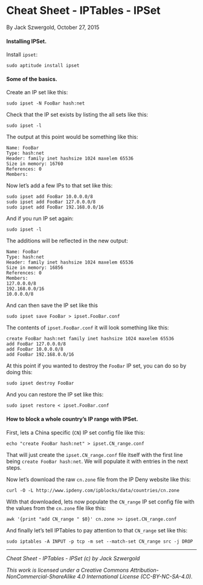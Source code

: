 # Cheat Sheet - IPTables - IPSet

By Jack Szwergold, October 27, 2015

#### Installing IPSet.

Install `ipset`:

    sudo aptitude install ipset

#### Some of the basics.

Create an IP set like this:

    sudo ipset -N FooBar hash:net

Check that the IP set exists by listing the all sets like this:

	sudo ipset -l

The output at this point would be something like this:

	Name: FooBar
	Type: hash:net
	Header: family inet hashsize 1024 maxelem 65536
	Size in memory: 16760
	References: 0
	Members:

Now let’s add a few IPs to that set like this:

    sudo ipset add FooBar 10.0.0.0/8
    sudo ipset add FooBar 127.0.0.0/8
    sudo ipset add FooBar 192.168.0.0/16

And if you run IP set again:

	sudo ipset -l

The additions will be reflected in the new output:

	Name: FooBar
	Type: hash:net
	Header: family inet hashsize 1024 maxelem 65536
	Size in memory: 16856
	References: 0
	Members:
	127.0.0.0/8
	192.168.0.0/16
	10.0.0.0/8

And can then save the IP set like this

    sudo ipset save FooBar > ipset.FooBar.conf

The contents of `ipset.FooBar.conf` it will look something like this:

	create FooBar hash:net family inet hashsize 1024 maxelem 65536
	add FooBar 127.0.0.0/8
	add FooBar 10.0.0.0/8
	add FooBar 192.168.0.0/16

At this point if you wanted to destroy the `FooBar` IP set, you can do so by doing this:

    sudo ipset destroy FooBar

And you can restore the IP set like this:

    sudo ipset restore < ipset.FooBar.conf

#### How to block a whole country’s IP range with IPSet.

First, lets a China specific (`CN`) IP set config file like this:

	echo "create FooBar hash:net" > ipset.CN_range.conf

That will just create the `ipset.CN_range.conf` file itself with the first line being `create FooBar hash:net`. We will populate it with entries in the next steps.

Now let’s download the raw `cn.zone` file from the IP Deny website like this:

	curl -O -L http://www.ipdeny.com/ipblocks/data/countries/cn.zone

With that downloaded, lets now populate the `CN_range` IP set config file with the values from the `cn.zone` file like this:

	awk '{print "add CN_range " $0}' cn.zone >> ipset.CN_range.conf

And finally let’s tell IPTables to pay attention to that `CN_range` set like this:

	sudo iptables -A INPUT -p tcp -m set --match-set CN_range src -j DROP

***

*Cheat Sheet - IPTables - IPSet (c) by Jack Szwergold*

*This work is licensed under a Creative Commons Attribution-NonCommercial-ShareAlike 4.0 International License (CC-BY-NC-SA-4.0).*
